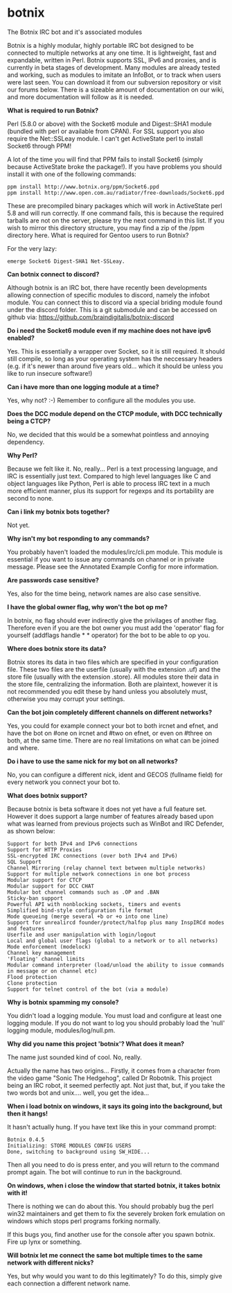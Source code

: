 # botnix
The Botnix IRC bot and it's associated modules

Botnix is a highly modular, highly portable IRC bot designed to be connected to multiple networks at any one time. It is lightweight, fast and expandable, written in Perl. Botnix supports SSL, IPv6 and proxies, and is currently in beta stages of development. Many modules are already tested and working, such as modules to imitate an InfoBot, or to track when users were last seen. You can download it from our subversion repository or visit our forums below. There is a sizeable amount of documentation on our wiki, and more documentation will follow as it is needed. 

**What is required to run Botnix?**

Perl (5.8.0 or above) with the Socket6 module and Digest::SHA1 module (bundled with perl or available from CPAN). For SSL support you also require the Net::SSLeay module.
I can't get ActiveState perl to install Socket6 through PPM!

A lot of the time you will find that PPM fails to install Socket6 (simply because ActiveState broke the package!). If you have problems you should install it with one of the following commands:

    ppm install http://www.botnix.org/ppm/Socket6.ppd
    ppm install http://www.open.com.au/radiator/free-downloads/Socket6.ppd

These are precompiled binary packages which will work in ActiveState perl 5.8 and will run correctly. If one command fails, this is because the required tarballs are not on the server, please try the next command in this list. If you wish to mirror this directory structure, you may find a zip of the /ppm directory here.
What is required for Gentoo users to run Botnix?

For the very lazy:

    emerge Socket6 Digest-SHA1 Net-SSLeay.

**Can botnix connect to discord?**

Although botnix is an IRC bot, there have recently been developments allowing connection of specific modules to discord, namely the infobot module. You can connect this to discord via a special briding module found under the discord folder. This is a git submodule and can be accessed on github via: https://github.com/braindigitalis/botnix-discord

**Do i need the Socket6 module even if my machine does not have ipv6 enabled?**

Yes. This is essentially a wrapper over Socket, so it is still required. It should still compile, so long as your operating system has the neccessary headers (e.g. if it's newer than around five years old... which it should be unless you like to run insecure software!)


**Can i have more than one logging module at a time?**

Yes, why not? :-) Remember to configure all the modules you use.


**Does the DCC module depend on the CTCP module, with DCC technically being a CTCP?**

No, we decided that this would be a somewhat pointless and annoying dependency.


**Why Perl?**

Because we felt like it. No, really... Perl is a text processing language, and IRC is essentially just text. Compared to high level languages like C and object languages like Python, Perl is able to process IRC text in a much more efficient manner, plus its support for regexps and its portability are second to none.


**Can i link my botnix bots together?**

Not yet.


**Why isn't my bot responding to any commands?**

You probably haven't loaded the modules/irc/cli.pm module. This module is essential if you want to issue any commands on channel or in private message. Please see the Annotated Example Config for more information.


**Are passwords case sensitive?**

Yes, also for the time being, network names are also case sensitive.


**I have the global owner flag, why won't the bot op me?**

In botnix, no flag should ever indirectly give the privilages of another flag. Therefore even if you are the bot owner you must add the 'operator' flag for yourself (addflags handle * * operator) for the bot to be able to op you.


**Where does botnix store its data?**

Botnix stores its data in two files which are specified in your configuration file. These two files are the userfile (usually with the extension .uf) and the store file (usually with the extension .store). All modules store their data in the store file, centralizing the information. Both are plaintext, however it is not recommended you edit these by hand unless you absolutely must, otherwise you may corrupt your settings.


**Can the bot join completely different channels on different networks?**

Yes, you could for example connect your bot to both ircnet and efnet, and have the bot on #one on ircnet and #two on efnet, or even on #three on both, at the same time. There are no real limitations on what can be joined and where.


**Do i have to use the same nick for my bot on all networks?**

No, you can configure a different nick, ident and GECOS (fullname field) for every network you connect your bot to.


**What does botnix support?**

Because botnix is beta software it does not yet have a full feature set. However it does support a large number of features already based upon what was learned from previous projects such as WinBot and IRC Defender, as shown below:


    Support for both IPv4 and IPv6 connections
    Support for HTTP Proxies
    SSL-encrypted IRC connections (over both IPv4 and IPv6)
    SQL Support
    Channel Mirroring (relay channel text between multiple networks)
    Support for multiple network connections in one bot process
    Modular support for CTCP
    Modular support for DCC CHAT
    Modular bot channel commands such as .OP and .BAN
    Sticky-ban support
    Powerful API with nonblocking sockets, timers and events
    Simplified bind-style configuration file format
    Mode queueing (merge several +b or +o into one line)
    Support for unrealircd founder/protect/halfop plus many InspIRCd modes and features
    Userfile and user manipulation with login/logout
    Local and global user flags (global to a network or to all networks)
    Mode enforcement (modelock)
    Channel key management
    'Floating' channel limits
    Modular command interpreter (load/unload the ability to issue commands in message or on channel etc)
    Flood protection
    Clone protection
    Support for telnet control of the bot (via a module)

**Why is botnix spamming my console?**

You didn't load a logging module. You must load and configure at least one logging module. If you do not want to log you should probably load the 'null' logging module, modules/log/null.pm.


**Why did you name this project 'botnix'? What does it mean?**

The name just sounded kind of cool. No, really.

Actually the name has two origins... Firstly, it comes from a character from the video game "Sonic The Hedgehog", called Dr Robotnik. This project being an IRC robot, it seemed perfectly apt. Not just that, but, if you take the two words bot and unix.... well, you get the idea...


**When i load botnix on windows, it says its going into the background, but then it hangs!**

It hasn't actually hung. If you have text like this in your command prompt:

    Botnix 0.4.5
    Initializing: STORE MODULES CONFIG USERS
    Done, switching to background using SW_HIDE...

Then all you need to do is press enter, and you will return to the command prompt again. The bot will continue to run in the background.


**On windows, when i close the window that started botnix, it takes botnix with it!**

There is nothing we can do about this. You should probably bug the perl win32 maintainers and get them to fix the severely broken fork emulation on windows which stops perl programs forking normally.

If this bugs you, find another use for the console after you spawn botnix. Fire up lynx or something.


**Will botnix let me connect the same bot multiple times to the same network with different nicks?**

Yes, but why would you want to do this legitimately? To do this, simply give each connection a different network name. 
